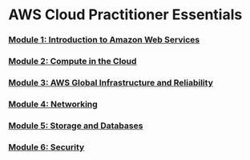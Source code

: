 # AWS Cloud Practitioner Essentials

### [Module 1: Introduction to Amazon Web Services](semana_1.md#module-1-introduction-to-amazon-web-services)
### [Module 2: Compute in the Cloud](semana_1.md#module-2-compute-in-the-cloud)
### [Module 3: AWS Global Infrastructure and Reliability](./semana_2.md#module-3-aws-global-infrastructure-and-reliability)
### [Module 4: Networking](./semana_2.md#module-4-networking)
### [Module 5: Storage and Databases](semana_3.md#module-5-storage-and-databases)
### [Module 6: Security](semana_4.md#module-6-security)